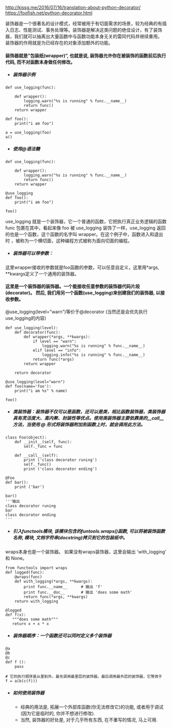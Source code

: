 http://kissg.me/2016/07/16/translation-about-python-decorator/
https://foofish.net/python-decorator.html

装饰器是一个很著名的设计模式，经常被用于有切面需求的场景，较为经典的有插入日志、性能测试、事务处理等。装饰器是解决这类问题的绝佳设计，有了装饰器，我们就可以抽离出大量函数中与函数功能本身无关的雷同代码并继续重用。
装饰器的作用就是为已经存在的对象添加额外的功能。

#### 装饰器就是”包装纸(wrapper)”, 也就是说, 装饰器允许你在被装饰的函数前后执行代码, 而不对函数本身做任何修改。

* ##### 装饰器示例

```
def use_logging(func):

    def wrapper():
        logging.warn("%s is running" % func.__name__)
        return func()
    return wrapper

def foo():
    print("i am foo")

a = use_logging(foo)
a()
```

* ##### 使用@语法糖

```
def use_logging(func):

    def wrapper():
        logging.warn("%s is running" % func.__name__)
        return func()
    return wrapper

@use_logging
def foo():
    print("i am foo")

foo()
```
use_logging 就是一个装饰器，它一个普通的函数，它把执行真正业务逻辑的函数 func 包裹在其中，看起来像 foo 被 use_logging 装饰了一样，use_logging 返回的也是一个函数，这个函数的名字叫 wrapper。在这个例子中，函数进入和退出时 ，被称为一个横切面，这种编程方式被称为面向切面的编程。

* ##### 装饰器可以带参数：
这里wrapper接收的参数就是foo函数的参数，可以任意自定义，这里用*args, **kwargs定义了一个通用的装饰器。
#### 这里是一个装饰器的装饰器。一个能接收任意参数的装饰器代码片段(decorator)。 然后, 我们用另一个函数(use_logging)来创建我们的装饰器, 以接收参数。
@use_logging(level="warn")等价于@decorator (当然还是会优先执行use_logging的内容)

```
def use_logging(level):
    def decorator(func):
        def wrapper(*args, **kwargs):
            if level == "warn":
                logging.warn("%s is running" % func.__name__)
            elif level == "info":
                logging.info("%s is running" % func.__name__)
            return func(*args)
        return wrapper

    return decorator

@use_logging(level="warn")
def foo(name='foo'):
    print("i am %s" % name)

foo()
```

* ##### 类装饰器：装饰器不仅可以是函数，还可以是类，相比函数装饰器，类装饰器具有灵活度大、高内聚、封装性等优点。使用类装饰器主要依靠类的__call__方法，当使用 @ 形式将装饰器附加到函数上时，就会调用此方法。

```
class Foo(object):
    def __init__(self, func):
        self._func = func

    def __call__(self):
        print ('class decorator runing')
        self._func()
        print ('class decorator ending')

@Foo
def bar():
    print ('bar')

bar()
'''输出
class decorator runing
bar
class decorator ending
'''
```

* ##### 引入functools模块, 该模块包含的funtools.wraps()函数, 可以将被装饰函数名称, 模块, 文档字符串(docstring)拷贝到它的包装纸中。
wraps本身也是一个装饰器。
如果没有wraps装饰器，这里会输出 'with_logging' 和 None。

```
from functools import wraps
def logged(func):
    @wraps(func)
    def with_logging(*args, **kwargs):
        print func.__name__      # 输出 'f'
        print func.__doc__       # 输出 'does some math'
        return func(*args, **kwargs)
    return with_logging

@logged
def f(x):
   """does some math"""
   return x + x * x

```

* ##### 装饰器顺序：一个函数还可以同时定义多个装饰器

```
@a
@b
@c
def f ():
    pass

# 它的执行顺序是从里到外，最先调用最里层的装饰器，最后调用最外层的装饰器，它等效于
f = a(b(c(f)))
```

* ##### 如何使用装饰器
    + 经典的用法是, 拓展一个外部库函数(你无法修改它)的功能, 或者用于调试(因为它是临时的, 你并不想进行修改).
    + 当然, 装饰器的好处是, 对于几乎所有东西, 在不重写的情况, 马上可用.